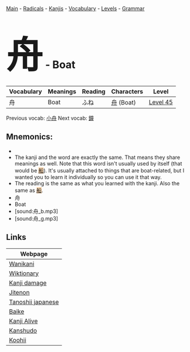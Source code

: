 <style> bigfont {font-size: 100px}</style>
[Main](../README.md) -
[Radicals](../radicals.md) -
[Kanjis](../kanjis.md) -
[Vocabulary](../vocabulary.md) -
[Levels](../levels.md) -
[Grammar](../grammar.md)
# <bigfont> 舟</bigfont> - Boat 

| Vocabulary | Meanings | Reading | Characters | Level |
| --- | --- | --- | --- | --- |
| 舟 | Boat | ふね |  [舟](../kanjis/舟.md) (Boat) | [Level 45](../levels/wk_level45.md) |

Previous vocab: [小舟](小舟.md) Next vocab: [鐘](鐘.md) 

## Mnemonics:

* 
* The kanji and the word are exactly the same. That means they share meanings as well. Note that this word isn't usually used by itself (that would be <span style="background-color:#fed8b1"> [船](https://jisho.org/search/船)</span>). It's usually attached to things that are boat-related, but I wanted you to learn it individually so you can use it that way.
* The reading is the same as what you learned with the kanji. Also the same as <span style="background-color:#fed8b1"> [船](https://jisho.org/search/船)</span>.
* 舟
* Boat
* [sound:舟_b.mp3]
* [sound:舟_g.mp3]


## Links 

| Webpage |
| --- |
| [Wanikani          ](https://www.wanikani.com/kanji/舟) |
| [Wiktionary        ](https://en.wiktionary.org/wiki/舟) |
| [Kanji damage      ](http://www.kanjidamage.com/kanji/search?utf8=✓&q=舟) |
| [Jitenon           ](https://jitenon.com/kanji/舟) |
| [Tanoshii japanese ](https://www.tanoshiijapanese.com/dictionary/kanji.cfm?k=舟) |
| [Baike             ](https://baike.baidu.com/item/舟) |
| [Kanji Alive       ](https://app.kanjialive.com/舟) |
| [Kanshudo          ](https://www.kanshudo.com/searchmn?q=舟) |
| [Koohii            ](https://kanji.koohii.com/study/kanji/舟) |
